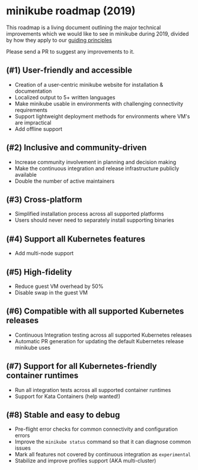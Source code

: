 # minikube roadmap (2019)

This roadmap is a living document outlining the major technical improvements which we would like to see in minikube during 2019, divided by how they apply to our [guiding principles](principles.md)

Please send a PR to suggest any improvements to it.

## (#1) User-friendly and accessible

- Creation of a user-centric minikube website for installation & documentation
- Localized output to 5+ written languages
- Make minikube usable in environments with challenging connectivity requirements
- Support lightweight deployment methods for environments where VM's are impractical
- Add offline support

## (#2) Inclusive and community-driven

- Increase community involvement in planning and decision making
- Make the continuous integration and release infrastructure publicly available
- Double the number of active maintainers

## (#3) Cross-platform

- Simplified installation process across all supported platforms
- Users should never need to separately install supporting binaries

## (#4) Support all Kubernetes features

- Add multi-node support

## (#5) High-fidelity

- Reduce guest VM overhead by 50%
- Disable swap in the guest VM

## (#6) Compatible with all supported Kubernetes releases

- Continuous Integration testing across all supported Kubernetes releases
- Automatic PR generation for updating the default Kubernetes release minikube uses

## (#7) Support for all Kubernetes-friendly container runtimes

- Run all integration tests across all supported container runtimes
- Support for Kata Containers (help wanted!)

## (#8) Stable and easy to debug

- Pre-flight error checks for common connectivity and configuration errors
- Improve the `minikube status` command so that it can diagnose common issues
- Mark all features not covered by continuous integration as `experimental`
- Stabilize and improve profiles support (AKA multi-cluster)
